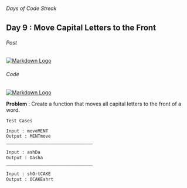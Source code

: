 ###### Days of Code Streak 
## Day 9 : Move Capital Letters to the Front

###### Post
[![Markdown Logo](https://img.shields.io/badge/LinkedIn-0077B5?style=for-the-badge&logo=linkedin&logoColor=white)](https://www.linkedin.com/posts/mustbemustak_daysofcode-vitbhopalgaming-20daysofcode-activity-7021048531461226496-usR2?utm_source=share&utm_medium=member_desktop)

###### Code
[![Markdown Logo](https://img.shields.io/badge/JavaScript-323330?style=for-the-badge&logo=javascript&logoColor=F7DF1E)](https://github.com/Mus1ak/20DaysofCode/blob/main/Days/Day%209/Day9.js)

**Problem** : Create a function that moves all capital letters to the front of a word.

```Test Cases```

```python
Input : moveMENT
Output : MENTmove
_________________________________

Input : ashDa
Output : Dasha
_________________________________

Input : shOrtCAKE
Output : OCAKEshrt
``` 


